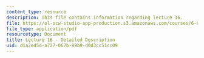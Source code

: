 ```yaml
---
content_type: resource
description: This file contains information regarding lecture 16.
file: https://ol-ocw-studio-app-production.s3.amazonaws.com/courses/6-851-advanced-data-structures-spring-2012/d1a2ed5da727067b99b9d0d3cc51cc09_MIT6_851S12_Lecture16.pdf
file_type: application/pdf
resourcetype: Document
title: Lecture 16 - Detailed Description
uid: d1a2ed5d-a727-067b-99b9-d0d3cc51cc09
---
```

